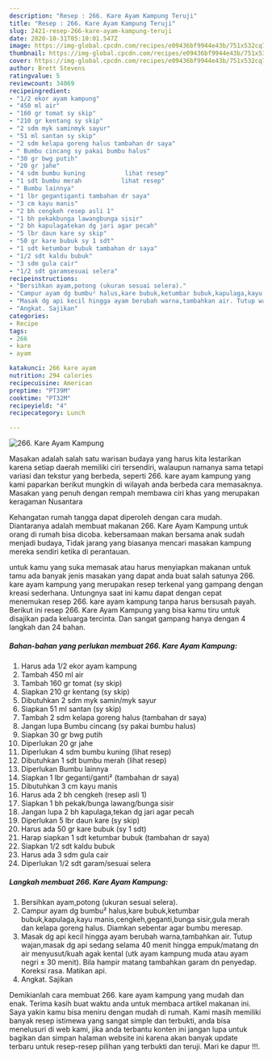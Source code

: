 ```yaml
---
description: "Resep : 266. Kare Ayam Kampung Teruji"
title: "Resep : 266. Kare Ayam Kampung Teruji"
slug: 2421-resep-266-kare-ayam-kampung-teruji
date: 2020-10-31T05:10:01.547Z
image: https://img-global.cpcdn.com/recipes/e09436bf9944e43b/751x532cq70/266-kare-ayam-kampung-foto-resep-utama.jpg
thumbnail: https://img-global.cpcdn.com/recipes/e09436bf9944e43b/751x532cq70/266-kare-ayam-kampung-foto-resep-utama.jpg
cover: https://img-global.cpcdn.com/recipes/e09436bf9944e43b/751x532cq70/266-kare-ayam-kampung-foto-resep-utama.jpg
author: Brett Stevens
ratingvalue: 5
reviewcount: 34069
recipeingredient:
- "1/2 ekor ayam kampung"
- "450 ml air"
- "160 gr tomat sy skip"
- "210 gr kentang sy skip"
- "2 sdm myk saminmyk sayur"
- "51 ml santan sy skip"
- "2 sdm kelapa goreng halus tambahan dr saya"
- " Bumbu cincang sy pakai bumbu halus"
- "30 gr bwg putih"
- "20 gr jahe"
- "4 sdm bumbu kuning           lihat resep"
- "1 sdt bumbu merah           lihat resep"
- " Bumbu lainnya"
- "1 lbr gegantiganti tambahan dr saya"
- "3 cm kayu manis"
- "2 bh cengkeh resep asli 1"
- "1 bh pekakbunga lawangbunga sisir"
- "2 bh kapulagatekan dg jari agar pecah"
- "5 lbr daun kare sy skip"
- "50 gr kare bubuk sy 1 sdt"
- "1 sdt ketumbar bubuk tambahan dr saya"
- "1/2 sdt kaldu bubuk"
- "3 sdm gula cair"
- "1/2 sdt garamsesuai selera"
recipeinstructions:
- "Bersihkan ayam,potong (ukuran sesuai selera)."
- "Campur ayam dg bumbu² halus,kare bubuk,ketumbar bubuk,kapulaga,kayu manis,cengkeh,geganti,bunga sisir,gula merah dan kelapa goreng halus. Diamkan sebentar agar bumbu meresap."
- "Masak dg api kecil hingga ayam berubah warna,tambahkan air. Tutup wajan,masak dg api sedang selama 40 menit hingga empuk/matang dn air menyusut/kuah agak kental (utk ayam kampung muda atau ayam negri ± 30 menit). Bila hampir matang tambahkan garam dn penyedap. Koreksi rasa. Matikan api."
- "Angkat. Sajikan"
categories:
- Recipe
tags:
- 266
- kare
- ayam

katakunci: 266 kare ayam 
nutrition: 294 calories
recipecuisine: American
preptime: "PT39M"
cooktime: "PT32M"
recipeyield: "4"
recipecategory: Lunch

---
```



![266. Kare Ayam Kampung](https://img-global.cpcdn.com/recipes/e09436bf9944e43b/751x532cq70/266-kare-ayam-kampung-foto-resep-utama.jpg)

Masakan adalah salah satu warisan budaya yang harus kita lestarikan karena setiap daerah memiliki ciri tersendiri, walaupun namanya sama tetapi variasi dan tekstur yang berbeda, seperti 266. kare ayam kampung yang kami paparkan berikut mungkin di wilayah anda berbeda cara memasaknya. Masakan yang penuh dengan rempah membawa ciri khas yang merupakan keragaman Nusantara

Kehangatan rumah tangga dapat diperoleh dengan cara mudah. Diantaranya adalah membuat makanan 266. Kare Ayam Kampung untuk orang di rumah bisa dicoba. kebersamaan makan bersama anak sudah menjadi budaya, Tidak jarang yang biasanya mencari masakan kampung mereka sendiri ketika di perantauan.



untuk kamu yang suka memasak atau harus menyiapkan makanan untuk tamu ada banyak jenis masakan yang dapat anda buat salah satunya 266. kare ayam kampung yang merupakan resep terkenal yang gampang dengan kreasi sederhana. Untungnya saat ini kamu dapat dengan cepat menemukan resep 266. kare ayam kampung tanpa harus bersusah payah.
Berikut ini resep 266. Kare Ayam Kampung yang bisa kamu tiru untuk disajikan pada keluarga tercinta. Dan sangat gampang hanya dengan 4 langkah dan 24 bahan.


<!--inarticleads1-->

##### Bahan-bahan yang perlukan membuat 266. Kare Ayam Kampung:

1. Harus ada 1/2 ekor ayam kampung
1. Tambah 450 ml air
1. Tambah 160 gr tomat (sy skip)
1. Siapkan 210 gr kentang (sy skip)
1. Dibutuhkan 2 sdm myk samin/myk sayur
1. Siapkan 51 ml santan (sy skip)
1. Tambah 2 sdm kelapa goreng halus (tambahan dr saya)
1. Jangan lupa  Bumbu cincang (sy pakai bumbu halus)
1. Siapkan 30 gr bwg putih
1. Diperlukan 20 gr jahe
1. Diperlukan 4 sdm bumbu kuning           (lihat resep)
1. Dibutuhkan 1 sdt bumbu merah           (lihat resep)
1. Diperlukan  Bumbu lainnya
1. Siapkan 1 lbr geganti/ganti² (tambahan dr saya)
1. Dibutuhkan 3 cm kayu manis
1. Harus ada 2 bh cengkeh (resep asli 1)
1. Siapkan 1 bh pekak/bunga lawang/bunga sisir
1. Jangan lupa 2 bh kapulaga,tekan dg jari agar pecah
1. Diperlukan 5 lbr daun kare (sy skip)
1. Harus ada 50 gr kare bubuk (sy 1 sdt)
1. Harap siapkan 1 sdt ketumbar bubuk (tambahan dr saya)
1. Siapkan 1/2 sdt kaldu bubuk
1. Harus ada 3 sdm gula cair
1. Diperlukan 1/2 sdt garam/sesuai selera




<!--inarticleads2-->

##### Langkah membuat  266. Kare Ayam Kampung:

1. Bersihkan ayam,potong (ukuran sesuai selera).
1. Campur ayam dg bumbu² halus,kare bubuk,ketumbar bubuk,kapulaga,kayu manis,cengkeh,geganti,bunga sisir,gula merah dan kelapa goreng halus. Diamkan sebentar agar bumbu meresap.
1. Masak dg api kecil hingga ayam berubah warna,tambahkan air. Tutup wajan,masak dg api sedang selama 40 menit hingga empuk/matang dn air menyusut/kuah agak kental (utk ayam kampung muda atau ayam negri ± 30 menit). Bila hampir matang tambahkan garam dn penyedap. Koreksi rasa. Matikan api.
1. Angkat. Sajikan




Demikianlah cara membuat 266. kare ayam kampung yang mudah dan enak. Terima kasih buat waktu anda untuk membaca artikel makanan ini. Saya yakin kamu bisa meniru dengan mudah di rumah. Kami masih memiliki banyak resep istimewa yang sangat simple dan terbukti, anda bisa menelusuri di web kami, jika anda terbantu konten ini jangan lupa untuk bagikan dan simpan halaman website ini karena akan banyak update terbaru untuk resep-resep pilihan yang terbukti dan teruji. Mari ke dapur !!!. 
